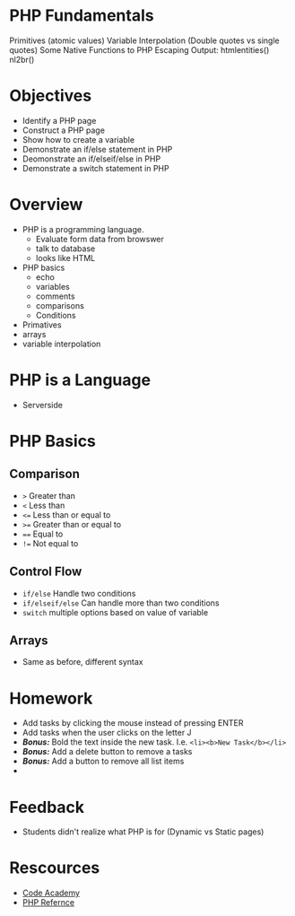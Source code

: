 # PHP Fundamentals

Primitives (atomic values)
Variable Interpolation (Double quotes vs single quotes)
Some Native Functions to PHP
Escaping Output: htmlentities()
nl2br()


# Objectives

* Identify a PHP page
* Construct a PHP page
* Show how to create a variable
* Demonstrate an if/else statement in PHP
* Deomonstrate an if/elseif/else in PHP
* Demonstrate a switch statement in PHP

# Overview
* PHP is a programming language.
	* Evaluate form data from browswer
 	* talk to database
 	* looks like HTML
* PHP basics
	* echo
	* variables
	* comments
	* comparisons
	* Conditions
* Primatives
* 	arrays
* 	variable interpolation
	
# PHP is a Language

* Serverside

# PHP Basics

## Comparison

- `>` Greater than
- `<` Less than
- `<=` Less than or equal to
- `>=` Greater than or equal to
- `==` Equal to
- `!=` Not equal to

## Control Flow

- `if/else` Handle two conditions 
- `if/elseif/else` Can handle more than two conditions
- `switch` multiple options based on value of variable


## Arrays
- Same as before, different syntax

 	
 

# Homework
* Add tasks by clicking the mouse instead of pressing ENTER
* Add tasks when the user clicks on the letter J
* ***Bonus:*** Bold the text inside the new task. I.e. `<li><b>New Task</b></li>`
* ***Bonus:*** Add a delete button to remove a tasks
* ***Bonus:*** Add a button to remove all list items
* 

# Feedback
* Students didn't realize what PHP is for (Dynamic vs Static pages)

# Rescources
* [Code Academy](http://www.codecademy.com/courses/web-beginner-en-StaFQ/0/1?curriculum_id=5124ef4c78d510dd89003eb8)
* [PHP Refernce](http://cdn.phpreferencebook.com/wp-content/uploads/2008/12/php_reference_-_beginner_to_intermediate_php5.pdf)
